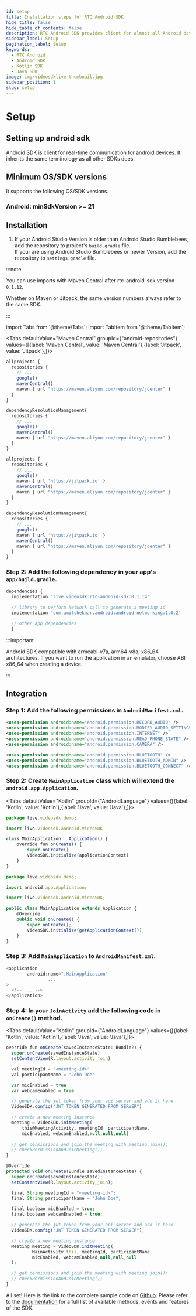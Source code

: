 ```yaml
---
id: setup
title: Installation steps for RTC Android SDK
hide_title: false
hide_table_of_contents: false
description: RTC Android SDK provides client for almost all Android devices. it takes less amount of cpu and memory.
sidebar_label: Setup
pagination_label: Setup
keywords:
  - RTC Android
  - Android SDK
  - Kotlin SDK
  - Java SDK
image: img/videosdklive-thumbnail.jpg
sidebar_position: 1
slug: setup
---
```


# Setup

## Setting up android sdk

Android SDK is client for real-time communication for android devices. It inherits the same terminology as all other SDKs does.

## Minimum OS/SDK versions

It supports the following OS/SDK versions.

### Android: minSdkVersion >= 21

## Installation

1. If your Android Studio Version is older than Android Studio Bumblebees, add the repository to project's `build.gradle` file. <br/>
   If your are using Android Studio Bumblebees or newer Version, add the repository to `settings.gradle` file.

:::note

You can use imports with Maven Central after rtc-android-sdk version `0.1.12`.

Whether on Maven or Jitpack, the same version numbers always refer to the same SDK.

:::

import Tabs from '@theme/Tabs';
import TabItem from '@theme/TabItem';

<Tabs
defaultValue="Maven Central"
groupId={"android-repositories"}
values={[{label: 'Maven Central', value: 'Maven Central'},{label: 'Jitpack', value: 'Jitpack'},]}>

<TabItem value="Maven Central">

```js title="build.gradle"
allprojects {
  repositories {
    // ...
    google()
    mavenCentral()
    maven { url "https://maven.aliyun.com/repository/jcenter" }
  }
}
```

```js title="settings.gradle"
dependencyResolutionManagement{
  repositories {
    // ...
    google()
    mavenCentral()
    maven { url "https://maven.aliyun.com/repository/jcenter" }
  }
}

```

</TabItem>

<TabItem value="Jitpack">

```js title="build.gradle"
allprojects {
  repositories {
    // ...
    google()
    maven { url 'https://jitpack.io' }
    mavenCentral()
    maven { url "https://maven.aliyun.com/repository/jcenter" }
  }
}
```

```js title="settings.gradle"
dependencyResolutionManagement{
  repositories {
    // ...
    google()
    maven { url 'https://jitpack.io' }
    mavenCentral()
    maven { url "https://maven.aliyun.com/repository/jcenter" }
  }
}

```

</TabItem>

</Tabs>


### Step 2: Add the following dependency in your app's `app/build.gradle`.

```js title="app/build.gradle"
dependencies {
  implementation 'live.videosdk:rtc-android-sdk:0.1.14'

  // library to perform Network call to generate a meeting id
  implementation 'com.amitshekhar.android:android-networking:1.0.2'

  // other app dependencies
  }
```

:::important

Android SDK compatible with armeabi-v7a, arm64-v8a, x86_64 architectures. If you want to run the application in an emulator, choose ABI x86_64 when creating a device.

:::

## Integration

### Step 1: Add the following permissions in `AndroidManifest.xml`.

```xml title="AndroidManifest.xml"
<uses-permission android:name="android.permission.RECORD_AUDIO" />
<uses-permission android:name="android.permission.MODIFY_AUDIO_SETTINGS" />
<uses-permission android:name="android.permission.INTERNET" />
<uses-permission android:name="android.permission.READ_PHONE_STATE" />
<uses-permission android:name="android.permission.CAMERA" />

<uses-permission android:name="android.permission.BLUETOOTH" />
<uses-permission android:name="android.permission.BLUETOOTH_ADMIN" />
<uses-permission android:name="android.permission.BLUETOOTH_CONNECT" />

```

### Step 2: Create `MainApplication` class which will extend the `android.app.Application`.

<Tabs
defaultValue="Kotlin"
groupId={"AndroidLanguage"}
values={[{label: 'Kotlin', value: 'Kotlin'},{label: 'Java', value: 'Java'},]}>

<TabItem value="Kotlin">

```js title="MainApplication.kt"
package live.videosdk.demo;

import live.videosdk.android.VideoSDK

class MainApplication : Application() {
    override fun onCreate() {
        super.onCreate()
        VideoSDK.initialize(applicationContext)
    }
}
```

</TabItem>

<TabItem value="Java">

```js title="MainApplication.java"
package live.videosdk.demo;

import android.app.Application;

import live.videosdk.android.VideoSDK;

public class MainApplication extends Application {
    @Override
    public void onCreate() {
        super.onCreate();
        VideoSDK.initialize(getApplicationContext());
    }
}
```

</TabItem>

</Tabs>

### Step 3: Add `MainApplication` to `AndroidManifest.xml`.

```js title="AndroidManifest.xml"
<application
        android:name=".MainApplication"
				...
>
  <!-- ... -->
</application>
```

### Step 4: In your `JoinActivity` add the following code in `onCreate()` method.

<Tabs
defaultValue="Kotlin"
groupId={"AndroidLanguage"}
values={[{label: 'Kotlin', value: 'Kotlin'},{label: 'Java', value: 'Java'},]}>

<TabItem value="Kotlin">

```js title="JoinActivity.kt"
override fun onCreate(savedInstanceState: Bundle?) {
  super.onCreate(savedInstanceState)
  setContentView(R.layout.activity_join)

  val meetingId = "<meeting-id>"
  val participantName = "John Doe"

  var micEnabled = true
  var webcamEnabled = true

  // generate the jwt token from your api server and add it here
  VideoSDK.config("JWT TOKEN GENERATED FROM SERVER")

  // create a new meeting instance
  meeting = VideoSDK.initMeeting(
      this@MeetingActivity, meetingId, participantName,
      micEnabled, webcamEnabled,null,null,null)
      
  // get permissions and join the meeting with meeting.join();
  // checkPermissionAndJoinMeeting();
}
```
</TabItem>

<TabItem value="Java">

```js title="JoinActivity.java"
@Override
protected void onCreate(Bundle savedInstanceState) {
  super.onCreate(savedInstanceState);
  setContentView(R.layout.activity_join);

  final String meetingId = "<meeting-id>";
  final String participantName = "John Doe";

  final boolean micEnabled = true;
  final boolean webcamEnabled = true;

  // generate the jwt token from your api server and add it here
  VideoSDK.config("JWT TOKEN GENERATED FROM SERVER");

  // create a new meeting instance
  Meeting meeting = VideoSDK.initMeeting(
          MainActivity.this, meetingId, participantName,
          micEnabled, webcamEnabled,null,null,null
  );

  // get permissions and join the meeting with meeting.join();
  // checkPermissionAndJoinMeeting();
}
```
</TabItem>

</Tabs>

 All set! Here is the link to the complete sample code on [Github](https://github.com/videosdk-live/videosdk-rtc-android-java-sdk-example). Please refer to the [documentation](initMeeting) for a full list of available methods, events and features of the SDK.
